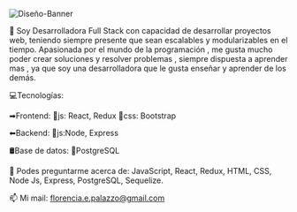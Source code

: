 




![Diseño-Banner](https://user-images.githubusercontent.com/88751880/174693195-0812368e-f642-4441-8d41-a3281bb70c91.jpg)


🔶 Soy Desarrolladora Full Stack con capacidad de desarrollar proyectos web, teniendo siempre presente que sean escalables y modularizables en el tiempo. Apasionada por el mundo de la programación , me gusta mucho poder crear soluciones y resolver problemas , siempre dispuesta a aprender mas , ya que soy una desarrolladora que le gusta enseñar y aprender de los demás.

💻Tecnologías:

➡Frontend:
  🔸js: React, Redux
  🔸css: Bootstrap

⬅Backend:
  🔸js:Node, Express

🛢Base de datos:
  🔸PostgreSQL

💬 Podes preguntarme acerca de: JavaScript, React, Redux, HTML, CSS, Node Js, Express, PostgreSQL, Sequelize.
  
📫 Mi mail: florencia.e.palazzo@gmail.com











